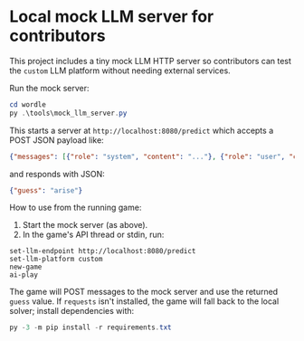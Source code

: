 # Local mock LLM server for contributors

This project includes a tiny mock LLM HTTP server so contributors can test the `custom` LLM platform without needing external services.

Run the mock server:

```powershell
cd wordle
py .\tools\mock_llm_server.py
```

This starts a server at `http://localhost:8080/predict` which accepts a POST JSON payload like:

```json
{"messages": [{"role": "system", "content": "..."}, {"role": "user", "content": "..."}]}
```

and responds with JSON:

```json
{"guess": "arise"}
```

How to use from the running game:

1. Start the mock server (as above).
2. In the game's API thread or stdin, run:

```
set-llm-endpoint http://localhost:8080/predict
set-llm-platform custom
new-game
ai-play
```

The game will POST messages to the mock server and use the returned `guess` value. If `requests` isn't installed, the game will fall back to the local solver; install dependencies with:

```powershell
py -3 -m pip install -r requirements.txt
```
